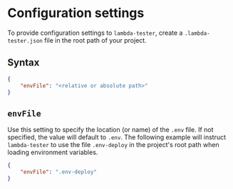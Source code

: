 # Configuration settings

To provide configuration settings to `lambda-tester`, create a `.lambda-tester.json` file in the root path of your project.

## Syntax

```json
{
    "envFile": "<relative or absolute path>"
}
```

## `envFile`
Use this setting to specify the location (or name) of the `.env` file. If not specified, the value will default to `.env`. The following example will instruct `lambda-tester` to use the file `.env-deploy` in the project's root path when loading environment variables.

```json
{
    "envFile": ".env-deploy"
}
```
